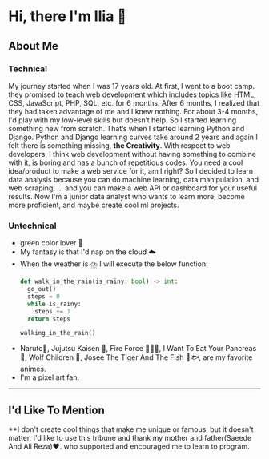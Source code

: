 # Hi, there I'm Ilia 👋
## About Me
### Technical
My journey started when I was 17 years old. At first, I went to a boot camp. they promised to teach web development which includes topics like HTML, CSS, JavaScript, PHP, SQL, etc. for 6 months. After 6 months, I realized that they had taken advantage of me and I knew nothing. For about 3-4 months, I'd play with my low-level skills but doesn’t help. So I started learning something new from scratch. That’s when I started learning Python and Django. Python and Django learning curves take around 2 years and again I felt there is something missing, **the Creativity**. With respect to web developers, I think web development without having something to combine with it, is boring and has a bunch of repetitious codes. You need a cool idea/product to make a web service for it, am I right? So I decided to learn data analysis because you can do machine learning, data manipulation, and web scraping, ... and you can make a web API or dashboard for your useful results. Now I'm a junior data analyst who wants to learn more, become more proficient, and maybe create cool ml projects.
### Untechnical
- green color lover 💚
- My fantasy is that I'd nap on the cloud :cloud:
- When the weather is ⛈️ I will execute the below function:
  ```python
  def walk_in_the_rain(is_rainy: bool) -> int:
    go_out()
    steps = 0
    while is_rainy:
      steps += 1
    return steps

  walking_in_the_rain()
  ```
- Naruto🍃, Jujutsu Kaisen 👿, Fire Force 🧑‍🚒🔥, I Want To Eat Your Pancreas 🥩, Wolf Children :wolf:, Josee The Tiger And The Fish 🐯🐟, are my favorite animes.
- I'm a pixel art fan.
---
## I'd Like To Mention
**I don't create cool things that make me unique or famous, but it doesn't matter, I'd like to use this tribune and thank my mother and father(Saeede And Ali Reza):heart:. who supported and encouraged me to learn to program.
